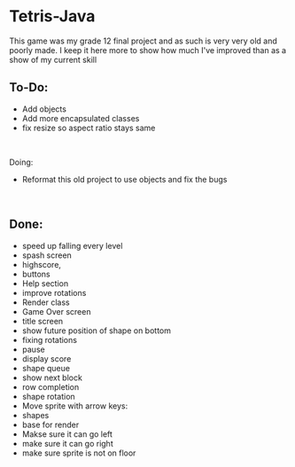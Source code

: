 # Tetris-Java

This game was my grade 12 final project and as such is very very old and poorly made. I keep it here more to show how much I've improved than as a show of my current skill


To-Do:
-
- Add objects
- Add more encapsulated classes
- fix resize so aspect ratio stays same

<br>

Doing:
- Reformat this old project to use objects and fix the bugs


<br>

Done: 
-
- speed up falling every level
- spash screen
- highscore,
- buttons
- Help section
- improve rotations
- Render class
- Game Over screen
- title screen
- show future position of shape on bottom
- fixing rotations
- pause
- display score
- shape queue
- show next block
- row completion
- shape rotation
- Move sprite with arrow keys:
- shapes
- base for render
- Makse sure it can go left
- make sure it can go right
- make sure sprite is not on floor
